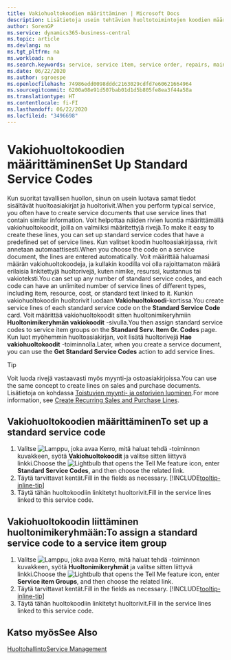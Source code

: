 ```yaml
---
title: Vakiohuoltokoodien määrittäminen | Microsoft Docs
description: Lisätietoja usein tehtävien huoltotoimintojen koodien määrittämisestä.
author: SorenGP
ms.service: dynamics365-business-central
ms.topic: article
ms.devlang: na
ms.tgt_pltfrm: na
ms.workload: na
ms.search.keywords: service, service item, service order, repairs, maintenance
ms.date: 06/22/2020
ms.author: sgroespe
ms.openlocfilehash: 74986edd0098dddc2163029cdfd7e60621664964
ms.sourcegitcommit: 6200a08e91d507bab01d1d5b805fe8ea3f44a58a
ms.translationtype: HT
ms.contentlocale: fi-FI
ms.lasthandoff: 06/22/2020
ms.locfileid: "3496698"
---
```

# <a name="set-up-standard-service-codes"></a><span data-ttu-id="c5b04-103">Vakiohuoltokoodien määrittäminen</span><span class="sxs-lookup"><span data-stu-id="c5b04-103">Set Up Standard Service Codes</span></span>

<span data-ttu-id="c5b04-104">Kun suoritat tavallisen huollon, sinun on usein luotava samat tiedot sisältävät huoltoasiakirjat ja huoltorivit.</span><span class="sxs-lookup"><span data-stu-id="c5b04-104">When you perform typical service, you often have to create service documents that use service lines that contain similar information.</span></span> <span data-ttu-id="c5b04-105">Voit helpottaa näiden rivien luontia määrittämällä vakiohuoltokoodit, joilla on valmiiksi määritettyjä rivejä.</span><span class="sxs-lookup"><span data-stu-id="c5b04-105">To make it easy to create these lines, you can set up standard service codes that have a predefined set of service lines.</span></span> <span data-ttu-id="c5b04-106">Kun valitset koodin huoltoasiakirjassa, rivit annetaan automaattisesti.</span><span class="sxs-lookup"><span data-stu-id="c5b04-106">When you choose the code on a service document, the lines are entered automatically.</span></span> <span data-ttu-id="c5b04-107">Voit määrittää haluamasi määrän vakiohuoltokoodeja, ja kullakin koodilla voi olla rajoittamaton määrä erilaisia linkitettyjä huoltorivejä, kuten nimike, resurssi, kustannus tai vakioteksti.</span><span class="sxs-lookup"><span data-stu-id="c5b04-107">You can set up any number of standard service codes, and each code can have an unlimited number of service lines of different types, including item, resource, cost, or standard text linked to it.</span></span> <span data-ttu-id="c5b04-108">Kunkin vakiohuoltokoodin huoltorivit luodaan **Vakiohuoltokoodi**-kortissa.</span><span class="sxs-lookup"><span data-stu-id="c5b04-108">You create service lines of each standard service code on the **Standard Service Code** card.</span></span> <span data-ttu-id="c5b04-109">Voit määrittää vakiohuoltokoodit sitten huoltonimikeryhmiin **Huoltonimikeryhmän vakiokoodit** -sivulla.</span><span class="sxs-lookup"><span data-stu-id="c5b04-109">You then assign standard service codes to service item groups on the **Standard Serv. Item Gr. Codes** page.</span></span> <span data-ttu-id="c5b04-110">Kun luot myöhemmin huoltoasiakirjan, voit lisätä huoltorivejä **Hae vakiohuoltokoodit** -toiminnolla.</span><span class="sxs-lookup"><span data-stu-id="c5b04-110">Later, when you create a service document, you can use the **Get Standard Service Codes** action to add service lines.</span></span>  
  
> [!Tip]
> <span data-ttu-id="c5b04-111">Voit luoda rivejä vastaavasti myös myynti-ja ostoasiakirjoissa.</span><span class="sxs-lookup"><span data-stu-id="c5b04-111">You can use the same concept to create lines on sales and purchase documents.</span></span> <span data-ttu-id="c5b04-112">Lisätietoja on kohdassa [Toistuvien myynti- ja ostorivien luominen](sales-how-work-standard-lines.md).</span><span class="sxs-lookup"><span data-stu-id="c5b04-112">For more information, see [Create Recurring Sales and Purchase Lines](sales-how-work-standard-lines.md).</span></span>  
  
## <a name="to-set-up-a-standard-service-code"></a><span data-ttu-id="c5b04-113">Vakiohuoltokoodien määrittäminen</span><span class="sxs-lookup"><span data-stu-id="c5b04-113">To set up a standard service code</span></span>

1. <span data-ttu-id="c5b04-114">Valitse ![Lamppu, joka avaa Kerro, mitä haluat tehdä -toiminnon](media/ui-search/search_small.png "Kerro, mitä haluat tehdä") kuvakkeen, syötä **Vakiohuoltokoodit** ja valitse sitten liittyvä linkki.</span><span class="sxs-lookup"><span data-stu-id="c5b04-114">Choose the ![Lightbulb that opens the Tell Me feature](media/ui-search/search_small.png "Tell me what you want to do") icon, enter **Standard Service Codes**, and then choose the related link.</span></span>  
2. <span data-ttu-id="c5b04-115">Täytä tarvittavat kentät.</span><span class="sxs-lookup"><span data-stu-id="c5b04-115">Fill in the fields as necessary.</span></span> [!INCLUDE[tooltip-inline-tip](includes/tooltip-inline-tip_md.md)]  
3. <span data-ttu-id="c5b04-116">Täytä tähän huoltokoodiin linkitetyt huoltorivit.</span><span class="sxs-lookup"><span data-stu-id="c5b04-116">Fill in the service lines linked to this service code.</span></span>  

## <a name="to-assign-a-standard-service-code-to-a-service-item-group"></a><span data-ttu-id="c5b04-117">Vakiohuoltokoodin liittäminen huoltonimikeryhmään:</span><span class="sxs-lookup"><span data-stu-id="c5b04-117">To assign a standard service code to a service item group</span></span>

1. <span data-ttu-id="c5b04-118">Valitse ![Lamppu, joka avaa Kerro, mitä haluat tehdä -toiminnon](media/ui-search/search_small.png "Kerro, mitä haluat tehdä") kuvakkeen, syötä **Huoltonimikeryhmät** ja valitse sitten liittyvä linkki.</span><span class="sxs-lookup"><span data-stu-id="c5b04-118">Choose the ![Lightbulb that opens the Tell Me feature](media/ui-search/search_small.png "Tell me what you want to do") icon, enter **Service item Groups**, and then choose the related link.</span></span>  
2. <span data-ttu-id="c5b04-119">Täytä tarvittavat kentät.</span><span class="sxs-lookup"><span data-stu-id="c5b04-119">Fill in the fields as necessary.</span></span> [!INCLUDE[tooltip-inline-tip](includes/tooltip-inline-tip_md.md)]
3. <span data-ttu-id="c5b04-120">Täytä tähän huoltokoodiin linkitetyt huoltorivit.</span><span class="sxs-lookup"><span data-stu-id="c5b04-120">Fill in the service lines linked to this service code.</span></span>  

## <a name="see-also"></a><span data-ttu-id="c5b04-121">Katso myös</span><span class="sxs-lookup"><span data-stu-id="c5b04-121">See Also</span></span>

[<span data-ttu-id="c5b04-122">Huoltohallinto</span><span class="sxs-lookup"><span data-stu-id="c5b04-122">Service Management</span></span>](service-service.md)